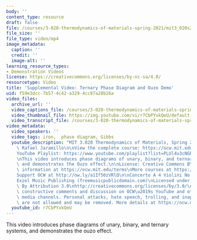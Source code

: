 ```yaml
---
body: ''
content_type: resource
draft: false
file: /courses/3-020-thermodynamics-of-materials-spring-2021/mit3_020s21_lightboard_02_1080p_360p_16_9.mp4
file_size: ''
file_type: video/mp4
image_metadata:
  caption: ''
  credit: ''
  image-alt: ''
learning_resource_types:
- Demonstration Videos
license: https://creativecommons.org/licenses/by-nc-sa/4.0/
resourcetype: Video
title: 'Supplemental Video: Ternary Phase Diagram and Ouzo Demo'
uid: f59e3dcc-7b57-4c42-a329-4cc87a28b26a
video_files:
  archive_url: ''
  video_captions_file: /courses/3-020-thermodynamics-of-materials-spring-2021/19jq_tYOkUDVYu2V9u-J44zbP_dOW_LRq_transcript.webvtt
  video_thumbnail_file: https://img.youtube.com/vi/r7CbPYxkQeU/default.jpg
  video_transcript_file: /courses/3-020-thermodynamics-of-materials-spring-2021/19jq_tYOkUDVYu2V9u-J44zbP_dOW_LRq_transcript.pdf
video_metadata:
  video_speakers: ''
  video_tags: iron,  phase diagram, Gibbs
  youtube_description: "MIT 3.020 Thermodynamics of Materials, Spring 2021\nInstructor:\
    \ Rafael Jaramillo\n\nView the complete course: https://ocw.mit.edu/sites/3020-thermodynamics-of-materials/\n\
    YouTube Playlist: https://www.youtube.com/playlist?list=PLUl4u3cNGP61g-yRbJz4ghFPJLiok1HxX\n\
    \nThis video introduces phase diagrams of unary, binary, and ternary systems,\
    \ and demonstrates the Ouzo effect.\n\nLicense: Creative Commons BY-NC-SA\nMore\
    \ information at https://ocw.mit.edu/terms\nMore courses at https://ocw.mit.edu\n\
    Support OCW at http://ow.ly/a1If50zVRlQ\n\nConcerto A 4 Violini No 2 (Telemann)\n\
    Exzel Music Publishing (freemusicpublicdomain.com)\nLicensed under Creative Commons:\
    \ By Attribution 3.0\nhttp://creativecommons.org/licenses/by/3.0/\n\nWe encourage\
    \ constructive comments and discussion on OCW\u2019s YouTube and other social\
    \ media channels. Personal attacks, hate speech, trolling, and inappropriate comments\
    \ are not allowed and may be removed. More details at https://ocw.mit.edu/comments."
  youtube_id: r7CbPYxkQeU
---
```

This video introduces phase diagrams of unary, binary, and ternary systems, and demonstrates the ouzo effect.